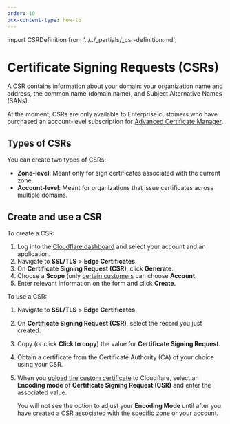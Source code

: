 ```yaml
---
order: 10
pcx-content-type: how-to
---
```


import CSRDefinition from '../../_partials/_csr-definition.md';

# Certificate Signing Requests (CSRs)

<CSRDefinition />

A CSR contains information about your domain: your organization name and address, the common name (domain name), and Subject Alternative Names (SANs).

<Aside type="note">

At the moment, CSRs are only available to Enterprise customers who have purchased an account-level subscription for [Advanced Certificate Manager](/edge-certificates/advanced-certificate-manager).

</Aside>

## Types of CSRs

You can create two types of CSRs:

- **Zone-level**: Meant only for sign certificates associated with the current zone.
- **Account-level**: Meant for organizations that issue certificates across multiple domains.

## Create and use a CSR

To create a CSR:

1. Log into the [Cloudflare dashboard](https://dash.cloudflare.com) and select your account and an application.
1. Navigate to **SSL/TLS** > **Edge Certificates**.
1. On **Certificate Signing Request (CSR)**, click **Generate**.
1. Choose a **Scope** (only [certain customers](#types-of-csrs) can choose **Account**.
1. Enter relevant information on the form and click **Create**.

To use a CSR:

1. Navigate to **SSL/TLS** > **Edge Certificates**.
1. On **Certificate Signing Request (CSR)**, select the record you just created.
1. Copy (or click **Click to copy**) the value for **Certificate Signing Request**.
1. Obtain a certificate from the Certificate Authority (CA) of your choice using your CSR.
1. When you [upload the custom certificate](/edge-certificates/custom-certificates/uploading) to Cloudflare, select an **Encoding mode** of **Certificate Signing Request (CSR)** and enter the associated value.

   <Aside type="note">

   You will not see the option to adjust your **Encoding Mode** until after you have created a CSR associated with the specific zone or your account.

   </Aside>
